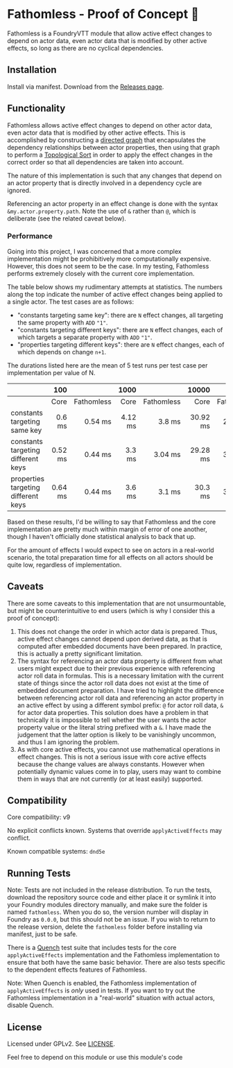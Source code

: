 # Fathomless - Proof of Concept :test_tube:

Fathomless is a FoundryVTT module that allow active effect changes to depend on actor data, even actor data that is modified by other active effects, so long as there are no cyclical dependencies.

## Installation

Install via manifest. Download from the [Releases page](https://www.github.com/schultzcole/FVTT-Fathomless/releases).

## Functionality

Fathomless allows active effect changes to depend on other actor data, even actor data that is modified by other active effects.
This is accomplished by constructing a [directed graph](https://en.wikipedia.org/wiki/Directed_acyclic_graph) that encapsulates the dependency relationships between actor properties, then using that graph to perform a [Topological Sort](https://en.wikipedia.org/wiki/Topological_sorting) in order to apply the effect changes in the correct order so that all dependencies are taken into account.

The nature of this implementation is such that any changes that depend on an actor property that is directly involved in a dependency cycle are ignored.

Referencing an actor property in an effect change is done with the syntax `&my.actor.property.path`.
Note the use of `&` rather than `@`, which is deliberate (see the related caveat below).

### Performance

Going into this project, I was concerned that a more complex implementation might be prohibitively more computationally expensive.
However, this does not seem to be the case.
In my testing, Fathomless performs extremely closely with the current core implementation.

The table below shows my rudimentary attempts at statistics.
The numbers along the top indicate the number of active effect changes being applied to a single actor.
The test cases are as follows:

 - "constants targeting same key": there are `N` effect changes, all targeting the same property with `ADD` `"1"`.
 - "constants targeting different keys": there are `N` effect changes, each of which targets a separate property with `ADD` `"1"`.
 - "properties targeting different keys": there are `N` effect changes, each of which depends on change `n+1`.

The durations listed here are the mean of 5 test runs per test case per implementation per value of N.

|                                     |     100 |            |    1000 |            |    10000 |            |
|-------------------------------------|--------:|-----------:|--------:|-----------:|---------:|-----------:|
|                                     |    Core | Fathomless |    Core | Fathomless |     Core | Fathomless |
| constants targeting same key        |  0.6 ms |    0.54 ms | 4.12 ms |     3.8 ms | 30.92 ms |   22.56 ms |
| constants targeting different keys  | 0.52 ms |    0.44 ms |  3.3 ms |    3.04 ms | 29.28 ms |   31.32 ms |
| properties targeting different keys | 0.64 ms |    0.44 ms |  3.6 ms |     3.1 ms |  30.3 ms |   31.12 ms |

Based on these results, I'd be willing to say that Fathomless and the core implementation are pretty much within margin of error of one another, though I haven't officially done statistical analysis to back that up.

For the amount of effects I would expect to see on actors in a real-world scenario, the total preparation time for all effects on all actors should be quite low, regardless of implementation.

## Caveats

There are some caveats to this implementation that are not unsurmountable, but might be counterintuitive to end users (which is why I consider this a proof of concept):

1. This does not change the order in which actor data is prepared.
   Thus, active effect changes cannot depend upon derived data, as that is computed after embedded documents have been prepared.
   In practice, this is actually a pretty significant limitation.
3. The syntax for referencing an actor data property is different from what users might expect due to their previous experience with referencing actor roll data in formulas.
   This is a necessary limitation with the current state of things since the actor roll data does not exist at the time of embedded document preparation.
   I have tried to highlight the difference between referencing actor roll data and referencing an actor property in an active effect by using a different symbol prefix: `@` for actor roll data, `&` for actor data properties.
   This solution does have a problem in that technically it is impossible to tell whether the user wants the actor property value or the literal string prefixed with a `&`.
   I have made the judgement that the latter option is likely to be vanishingly uncommon, and thus I am ignoring the problem.
4. As with core active effects, you cannot use mathematical operations in effect changes.
   This is not a serious issue with core active effects because the change values are always constants.
   However when potentially dynamic values come in to play, users may want to combine them in ways that are not currently (or at least easily) supported.

## Compatibility

Core compatibility: v9

No explicit conflicts known. Systems that override `applyActiveEffects` may conflict.

Known compatible systems: `dnd5e`

## Running Tests

Note: Tests are not included in the release distribution.
To run the tests, download the repository source code and either place it or symlink it into your Foundry modules directory manually, and make sure the folder is named `fathomless`.
When you do so, the version number will display in Foundry as `0.0.0`, but this should not be an issue.
If you wish to return to the release version, delete the `fathomless` folder before installing via manifest, just to be safe.

There is a [Quench](https://github.com/Ethaks/FVTT-Quench) test suite that includes tests for the core `applyActiveEffects` implementation and the Fathomless implementation to ensure that both have the same basic behavior. There are also tests specific to the dependent effects features of Fathomless.

Note: When Quench is enabled, the Fathomless implementation of `applyActiveEffects` is *only* used in tests. If you want to try out the Fathomless implementation in a "real-world" situation with actual actors, disable Quench.

## License

Licensed under GPLv2. See [LICENSE](LICENSE).

Feel free to depend on this module or use this module's code 

